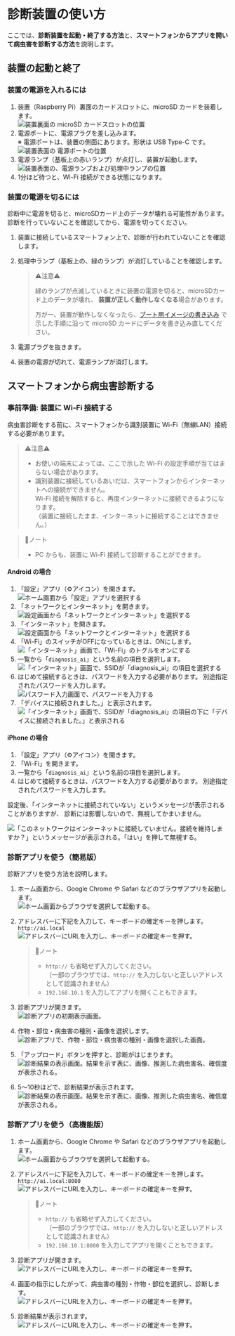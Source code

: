 # 診断装置の使い方

ここでは、**診断装置を起動・終了する方法**と、**スマートフォンからアプリを開いて病虫害を診断する方法**を説明します。

## 装置の起動と終了

### 装置の電源を入れるには

1. 装置（Raspberry Pi）裏面のカードスロットに、microSD カードを装着します。  
![装置裏面の microSD カードスロットの位置](./asset/howto_rasppi_microsd.png)
1. 電源ポートに、電源プラグを差し込みます。  
  ※ 電源ポートは、装置の側面にあります。形状は USB Type-C です。  
![装置表面の 電源ポートの位置](./asset/howto_rasppi_power.png)
1. 電源ランプ（基板上の赤いランプ）が点灯し、装置が起動します。  
![装置表面の、電源ランプおよび処理中ランプの位置](./asset/howto_rasppi_leds.png)
1. 1分ほど待つと、Wi-Fi 接続ができる状態になります。

### 装置の電源を切るには

診断中に電源を切ると、microSDカード上のデータが壊れる可能性があります。診断を行っていないことを確認してから、電源を切ってください。

1. 装置に接続しているスマートフォン上で、診断が行われていないことを確認します。
1. 処理中ランプ（基板上の、緑のランプ）が消灯していることを確認します。

    > ⚠️注意⚠️
    > 
    > 緑のランプが点滅しているときに装置の電源を切ると、microSDカード上のデータが壊れ、
    > **装置が正しく動作しなくなる**場合があります。
    > 
    > 万が一、装置が動作しなくなったら、[ブート用イメージの書き込み](./burn_bootable_image.md) で示した手順に沿って
    > microSD カードにデータを書き込み直してください。

1. 電源プラグを抜きます。
1. 装置の電源が切れて、電源ランプが消灯します。

## スマートフォンから病虫害診断する

### 事前準備: 装置に Wi-Fi 接続する

病虫害診断をする前に、スマートフォンから識別装置に Wi-Fi（無線LAN）接続する必要があります。

> ⚠️注意⚠️
>
> * お使いの端末によっては、ここで示した Wi-Fi の設定手順が当てはまらない場合があります。
> * 識別装置に接続しているあいだは、スマートフォンからインターネットへの接続ができません。  
> Wi-Fi 接続を解除すると、再度インターネットに接続できるようになります。  
> （装置に接続したまま、インターネットに接続することはできません。）

> ️📘ノート
>
> * PC からも、装置に Wi-Fi 接続して診断することができます。

#### Android の場合

1. 「設定」アプリ（⚙アイコン）を開きます。  
![ホーム画面から「設定」アプリを選択する](./asset/howto_home_setting.png)
1. 「ネットワークとインターネット」を開きます。  
![設定画面から「ネットワークとインターネット」を選択する](./asset/howto_settings_network.png)
1. 「インターネット」を開きます。  
![設定画面から「ネットワークとインターネット」を選択する](./asset/howto_network_internet.png)
1. 「Wi-Fi」のスイッチがOFFになっているときは、ONにします。  
![「インターネット」画面で、「Wi-Fi」のトグルをオンにする](./asset/howto_internet_wifi.png)
1. 一覧から「`diagnosis_ai`」という名前の項目を選択します。  
![「インターネット」画面で、SSIDが「diagnosis_ai」の項目を選択する](./asset/howto_internet_ssid.png)
1. はじめて接続するときは、パスワードを入力する必要があります。
別途指定されたパスワードを入力します。  
![パスワード入力画面で、パスワードを入力する](./asset/howto_wifi_password.png)
1. 「デバイスに接続されました。」と表示されます。  
![「インターネット」画面で、SSIDが「diagnosis_ai」の項目の下に「デバイスに接続されました。」と表示される](./asset/howto_internet_connected.png)

#### iPhone の場合

1. 「設定」アプリ（⚙アイコン）を開きます。
1. 「Wi-Fi」を開きます。
1. 一覧から「`diagnosis_ai`」という名前の項目を選択します。
1. はじめて接続するときは、パスワードを入力する必要があります。
別途指定されたパスワードを入力します。

設定後、「インターネットに接続されていない」というメッセージが表示されることがありますが、
診断には影響しないので、無視してかまいません。

![「このネットワークはインターネットに接続していません。接続を維持しますか？」というメッセージが表示される。「はい」を押して無視する。](./asset/howto_wifi_no_internet.png)

### 診断アプリを使う（簡易版）

診断アプリを使う方法を説明します。

1. ホーム画面から、Google Chrome や Safari などのブラウザアプリを起動します。  
![ホーム画面からブラウザを選択して起動する。](./asset/howto_home_chrome.png)
1. アドレスバーに下記を入力して、キーボードの確定キーを押します。  
`http://ai.local`  
![アドレスバーにURLを入力し、キーボードの確定キーを押す。](./asset/howto_chrome_webui_url.png)

    > ️📘ノート
    >
    > * `http://` も省略せず入力してください。  
    >   （一部のブラウザでは、`http://` を入力しないと正しいアドレスとして認識されません）
    > * `192.168.10.1` を入力してアプリを開くこともできます。

1. 診断アプリが開きます。  
![診断アプリの初期表示画面。](./asset/howto_webui_init.png)
1. 作物・部位・病虫害の種別・画像を選択します。  
![診断アプリで、作物・部位・病虫害の種別・画像を選択した画面。](./asset/howto_webui_fill_form.png)
1. 「アップロード」ボタンを押すと、診断がはじまります。  
![診断結果の表示画面。結果を示す表に、画像、推測した病虫害名、確信度が表示される。](./asset/howto_webui_upload.png)
1. 5～10秒ほどで、診断結果が表示されます。  
![診断結果の表示画面。結果を示す表に、画像、推測した病虫害名、確信度が表示される。](./asset/howto_webui_result.png)


### 診断アプリを使う（高機能版）

1. ホーム画面から、Google Chrome や Safari などのブラウザアプリを起動します。  
![ホーム画面からブラウザを選択して起動する。](./asset/howto_home_chrome.png)
1. アドレスバーに下記を入力して、キーボードの確定キーを押します。  
`http://ai.local:8080`  
![アドレスバーにURLを入力し、キーボードの確定キーを押す。](./asset/howto_chrome_xplat_url.png)

    > ️📘ノート
    >
    > * `http://` も省略せず入力してください。  
    >   （一部のブラウザでは、`http://` を入力しないと正しいアドレスとして認識されません）
    > * `192.168.10.1:8080` を入力してアプリを開くこともできます。

1. 診断アプリが開きます。  
![アドレスバーにURLを入力し、キーボードの確定キーを押す。](./asset/howto_xplat_menu.png)
1. 画面の指示にしたがって、病虫害の種別・作物・部位を選択し、診断します。  
![アドレスバーにURLを入力し、キーボードの確定キーを押す。](./asset/howto_xplat_process.png)
1. 診断結果が表示されます。  
![アドレスバーにURLを入力し、キーボードの確定キーを押す。](./asset/howto_xplat_result.png)
